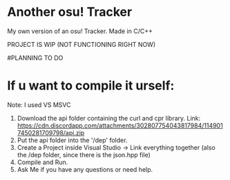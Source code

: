 # Another osu! Tracker
 My own version of an osu! Tracker.
 Made in C/C++

 PROJECT IS WIP (NOT FUNCTIONING RIGHT NOW)

#PLANNING TO DO

 
# If u want to compile it urself: 
Note: I used VS MSVC
 1. Download the api folder containing the curl and cpr library.
    Link: https://cdn.discordapp.com/attachments/302807754043817984/1149017450281709798/api.zip
 2. Put the api folder into the '/dep' folder.
 3. Create a Project inside Visual Studio -> Link everything together (also the /dep folder, since there is the json.hpp file)
 4. Compile and Run.
 5. Ask Me if you have any questions or need help.
